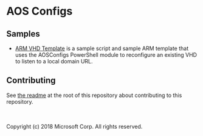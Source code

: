 # AOS Configs

## Samples

- [ARM VHD Template](/samples/arm-vhd-simple/) is a sample script and sample ARM template that uses the AOSConfigs PowerShell module to reconfigure an existing VHD to listen to a local domain URL.

## Contributing
See [the readme](/README.md) at the root of this repository about contributing to this repository.

<br />
<br />
Copyright (c) 2018 Microsoft Corp. All rights reserved.